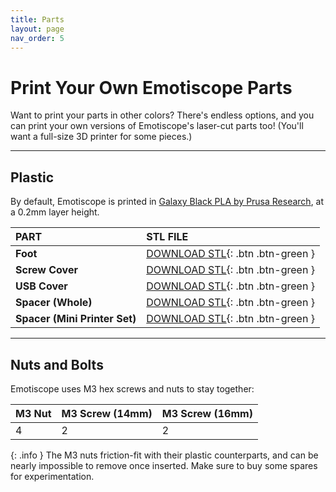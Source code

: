 ```yaml
---
title: Parts
layout: page
nav_order: 5
---
```


# Print Your Own Emotiscope Parts

Want to print your parts in other colors? There's endless options, and you can print your own versions of Emotiscope's laser-cut parts too! (You'll want a full-size 3D printer for some pieces.)

-------------------------------------------------

## Plastic

By default, Emotiscope is printed in [Galaxy Black PLA by Prusa Research](https://www.prusa3d.com/product/prusament-pla-prusa-galaxy-black-1kg/), at a 0.2mm layer height.

| PART                          | STL FILE                                                                                                                                          |
|:------------------------------|:--------------------------------------------------------------------------------------------------------------------------------------------------|
| **Foot**                      | [DOWNLOAD STL](https://github.com/lixie-labs/emotiscope-site/blob/main/PARTS/FOOT.stl){: .btn .btn-green }  |
| **Screw Cover**               | [DOWNLOAD STL](https://github.com/lixie-labs/emotiscope-site/blob/main/PARTS/SCREW_COVER.stl){: .btn .btn-green }      |
| **USB Cover**                 | [DOWNLOAD STL](https://github.com/lixie-labs/emotiscope-site/blob/main/PARTS/USB_COVER.stl){: .btn .btn-green }      |
| **Spacer (Whole)**            | [DOWNLOAD STL](https://github.com/lixie-labs/emotiscope-site/blob/main/PARTS/SPACER_WHOLE.stl){: .btn .btn-green }      |
| **Spacer (Mini Printer Set)** | [DOWNLOAD STL](https://github.com/lixie-labs/emotiscope-site/blob/main/PARTS/SPACER_MINI.stl){: .btn .btn-green }      |

-------------------------------------------------

## Nuts and Bolts

Emotiscope uses M3 hex screws and nuts to stay together:

| M3 Nut     | M3 Screw (14mm)   | M3 Screw (16mm)  |
|:-----------|:------------------|:-----------------|
| 4          | 2                 | 2                |

{: .info }
The M3 nuts friction-fit with their plastic counterparts, and can be nearly impossible to remove once inserted. Make sure to buy some spares for experimentation.
